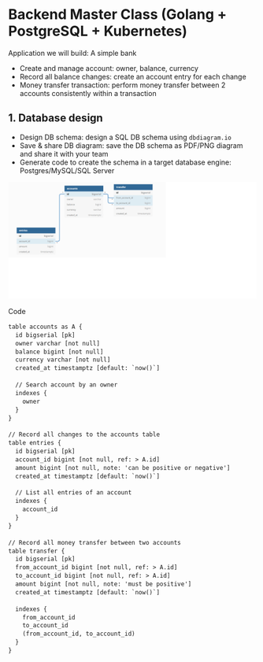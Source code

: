 # Backend Master Class (Golang + PostgreSQL + Kubernetes)

Application we will build: A simple bank

- Create and manage account: owner, balance, currency
- Record all balance changes: create an account entry for each change
- Money transfer transaction: perform money transfer between 2 accounts consistently within a transaction

## 1. Database design

- Design DB schema: design a SQL DB schema using `dbdiagram.io`
- Save & share DB diagram: save the DB schema as PDF/PNG diagram and share it with your team
- Generate code to create the schema in a target database engine: Postgres/MySQL/SQL Server

![DB](assets/db.png)

Code

```html
table accounts as A {
  id bigserial [pk]
  owner varchar [not null] 
  balance bigint [not null]
  currency varchar [not null]
  created_at timestamptz [default: `now()`]
  
  // Search account by an owner
  indexes {
    owner
  }
}

// Record all changes to the accounts table
table entries {
  id bigserial [pk]
  account_id bigint [not null, ref: > A.id]
  amount bigint [not null, note: 'can be positive or negative']
  created_at timestamptz [default: `now()`]
  
  // List all entries of an account
  indexes {
    account_id
  }
}

// Record all money transfer between two accounts
table transfer {
  id bigserial [pk]
  from_account_id bigint [not null, ref: > A.id]
  to_account_id bigint [not null, ref: > A.id]
  amount bigint [not null, note: 'must be positive']
  created_at timestamptz [default: `now()`]
  
  indexes {
    from_account_id
    to_account_id
    (from_account_id, to_account_id)
  }
}	
```